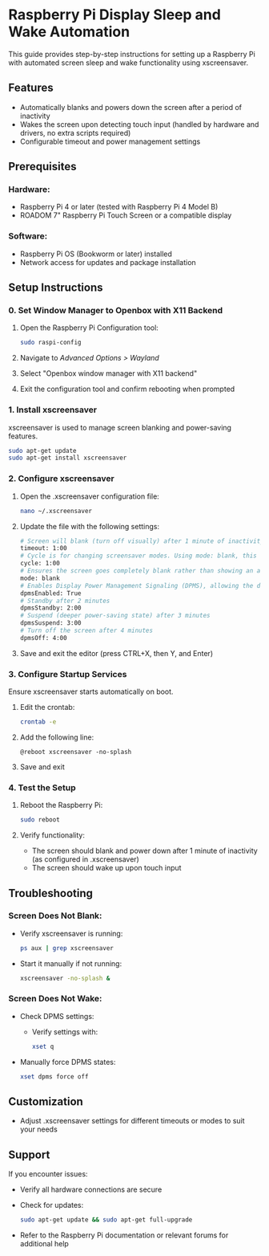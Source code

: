 # Raspberry Pi Display Sleep and Wake Automation

This guide provides step-by-step instructions for setting up a Raspberry Pi with automated screen sleep and wake functionality using xscreensaver.

## Features

- Automatically blanks and powers down the screen after a period of inactivity
- Wakes the screen upon detecting touch input (handled by hardware and drivers, no extra scripts required)
- Configurable timeout and power management settings

## Prerequisites

### Hardware:

- Raspberry Pi 4 or later (tested with Raspberry Pi 4 Model B)
- ROADOM 7" Raspberry Pi Touch Screen or a compatible display

### Software:

- Raspberry Pi OS (Bookworm or later) installed
- Network access for updates and package installation

## Setup Instructions

### 0. Set Window Manager to Openbox with X11 Backend

1. Open the Raspberry Pi Configuration tool:

   ```bash
   sudo raspi-config
   ```

2. Navigate to _Advanced Options > Wayland_
3. Select "Openbox window manager with X11 backend"
4. Exit the configuration tool and confirm rebooting when prompted

### 1. Install xscreensaver

xscreensaver is used to manage screen blanking and power-saving features.

```bash
sudo apt-get update
sudo apt-get install xscreensaver
```

### 2. Configure xscreensaver

1. Open the .xscreensaver configuration file:

   ```bash
   nano ~/.xscreensaver
   ```

2. Update the file with the following settings:

   ```bash
   # Screen will blank (turn off visually) after 1 minute of inactivity
   timeout: 1:00
   # Cycle is for changing screensaver modes. Using mode: blank, this has no real effect
   cycle: 1:00
   # Ensures the screen goes completely blank rather than showing an animated or image-based screensaver
   mode: blank
   # Enables Display Power Management Signaling (DPMS), allowing the display to enter power-saving states
   dpmsEnabled: True
   # Standby after 2 minutes
   dpmsStandby: 2:00
   # Suspend (deeper power-saving state) after 3 minutes
   dpmsSuspend: 3:00
   # Turn off the screen after 4 minutes
   dpmsOff: 4:00
   ```

3. Save and exit the editor (press CTRL+X, then Y, and Enter)

### 3. Configure Startup Services

Ensure xscreensaver starts automatically on boot.

1. Edit the crontab:

   ```bash
   crontab -e
   ```

2. Add the following line:

   ```
   @reboot xscreensaver -no-splash
   ```

3. Save and exit

### 4. Test the Setup

1. Reboot the Raspberry Pi:

   ```bash
   sudo reboot
   ```

2. Verify functionality:

   - The screen should blank and power down after 1 minute of inactivity (as configured in .xscreensaver)
   - The screen should wake up upon touch input

## Troubleshooting

### Screen Does Not Blank:

- Verify xscreensaver is running:

  ```bash
  ps aux | grep xscreensaver
  ```

- Start it manually if not running:

  ```bash
  xscreensaver -no-splash &
  ```

### Screen Does Not Wake:

- Check DPMS settings:

  - Verify settings with:

    ```bash
    xset q
    ```

- Manually force DPMS states:

  ```bash
  xset dpms force off
  ```

## Customization

- Adjust .xscreensaver settings for different timeouts or modes to suit your needs

## Support

If you encounter issues:

- Verify all hardware connections are secure
- Check for updates:

  ```bash
  sudo apt-get update && sudo apt-get full-upgrade
  ```

- Refer to the Raspberry Pi documentation or relevant forums for additional help
